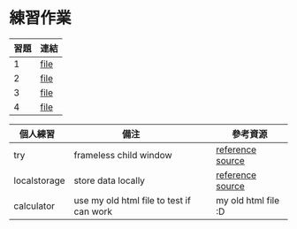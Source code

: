 # 練習作業

習題    | 連結
--------|----------------
1       | [file](https://github.com/01costmo30/wp106a/tree/master/exercise/a)
2       | [file](https://github.com/01costmo30/wp106a/tree/master/exercise/b)
3       | [file](https://github.com/01costmo30/wp106a/tree/master/exercise/02)
4       | [file](https://github.com/01costmo30/wp106a/tree/master/exercise/03-markdowneditor)

個人練習   |備注          |參考資源
----------|--------------|--------------
try       | frameless child window| [reference source](https://www.youtube.com/playlist?list=PLlN2bwVNX1WwOVY9Z1XH66Ot2tZd8Q3tY)
localstorage| store data locally  | [reference source](https://codeburst.io/how-to-store-user-data-in-electron-3ba6bf66bc1e)
calculator  | use my old html file to test if can work | my old html file :D
